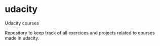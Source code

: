 # udacity
Udacity courses

Repository to keep track of all exercices and projects related to courses made in udacity.
